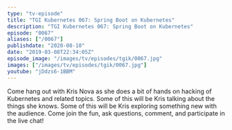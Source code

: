 ```yaml
---
type: "tv-episode"
title: "TGI Kubernetes 067: Spring Boot on Kubernetes"
description: "TGI Kubernetes 067: Spring Boot on Kubernetes"
episode: "0067"
aliases: ["/0067"]
publishdate: "2020-08-10"
date: "2019-03-08T22:34:05Z"
episode_image: "/images/tv/episodes/tgik/0067.jpg"
images: ["/images/tv/episodes/tgik/0067.jpg"]
youtube: "jDdzs6-1BBM"
---
```


Come hang out with Kris Nova as she does a bit of hands on hacking of Kubernetes and related topics. Some of this will be Kris talking about the things she knows. Some of this will be Kris exploring something new with the audience. Come join the fun, ask questions, comment, and participate in the live chat!

